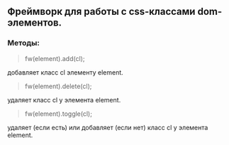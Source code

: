 ## Фреймворк для работы с css-классами dom-элементов.

### Методы:

> fw(element).add(cl);

добавляет класс cl элементу element.

> fw(element).delete(cl);

удаляет класс cl у элемента element.

> fw(element).toggle(cl);

удаляет (если есть) или добавляет (если нет) класс cl у элемента element.

